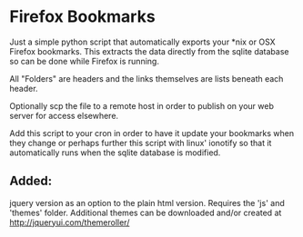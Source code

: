 Firefox Bookmarks
===

Just a simple python script that automatically exports your *nix or OSX
Firefox bookmarks. This extracts the data directly from the sqlite database
so can be done while Firefox is running. 

All "Folders" are headers and the links themselves are lists beneath
each header. 

Optionally scp the file to a remote host in order to publish on your web
server for access elsewhere.

Add this script to your cron in order to have it update your bookmarks
when they change or perhaps further this script with linux' ionotify
so that it automatically runs when the sqlite database is modified.

Added:
---
jquery version as an option to the plain html version.
Requires the 'js' and 'themes' folder. Additional themes can be downloaded and/or created at
http://jqueryui.com/themeroller/
